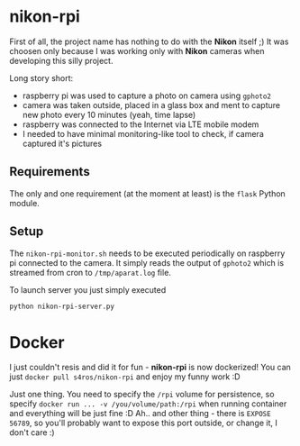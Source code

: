 # nikon-rpi
First of all, the project name has nothing to do with the **Nikon** itself ;) It was choosen only because I was working only with **Nikon** cameras when developing this silly project.

Long story short:
- raspberry pi was used to capture a photo on camera using `gphoto2`
- camera was taken outside, placed in a glass box and ment to capture new photo every 10 minutes (yeah, time lapse)
- raspberry was connected to the Internet via LTE mobile modem
- I needed to have minimal monitoring-like tool to check, if camera captured it's pictures

## Requirements
The only and one requirement (at the moment at least) is the `flask` Python module.

## Setup
The `nikon-rpi-monitor.sh` needs to be executed periodically on raspberry pi connected to the camera. It simply reads the output of `gphoto2` which is streamed from cron to `/tmp/aparat.log` file.

To launch server you just simply executed
```sh
python nikon-rpi-server.py
```
# Docker
I just couldn't resis and did it for fun - **nikon-rpi** is now dockerized! You can just `docker pull s4ros/nikon-rpi` and enjoy my funny work :D

Just one thing. You need to specify the `/rpi` volume for persistence, so specify `docker run ... -v /you/volume/path:/rpi` when running container and everything will be just fine :D
Ah.. and other thing - there is `EXPOSE 56789`, so you'll probably want to expose this port outside, or change it, I don't care :)
